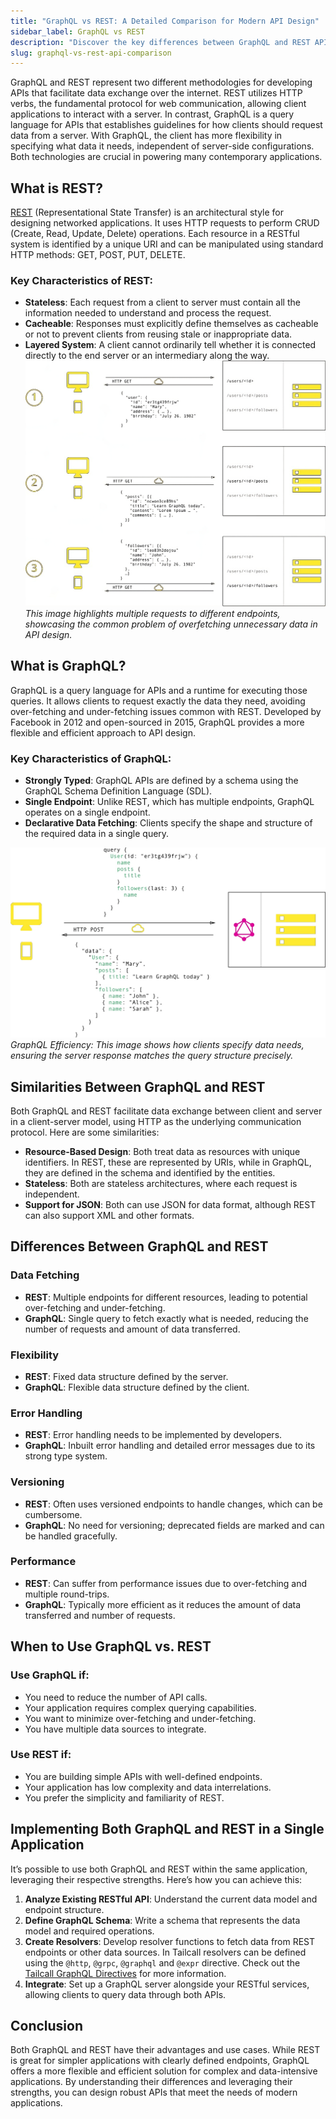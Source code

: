 ```yaml
---
title: "GraphQL vs REST: A Detailed Comparison for Modern API Design"
sidebar_label: GraphQL vs REST
description: "Discover the key differences between GraphQL and REST APIs in our ultimate guide. Learn how GraphQL's efficient data fetching, strong type system, and real-time capabilities outperform REST, and find out which API architecture is best for your project in 2024."
slug: graphql-vs-rest-api-comparison
---
```


<head>
  <title>GraphQL vs REST: Comprehensive Comparison for 2024</title>
</head>

GraphQL and REST represent two different methodologies for developing APIs that facilitate data exchange over the internet. REST utilizes HTTP verbs, the fundamental protocol for web communication, allowing client applications to interact with a server. In contrast, GraphQL is a query language for APIs that establishes guidelines for how clients should request data from a server. With GraphQL, the client has more flexibility in specifying what data it needs, independent of server-side configurations. Both technologies are crucial in powering many contemporary applications.

## What is REST?

[REST](https://en.wikipedia.org/wiki/REST) (Representational State Transfer) is an architectural style for designing networked applications. It uses HTTP requests to perform CRUD (Create, Read, Update, Delete) operations. Each resource in a RESTful system is identified by a unique URI and can be manipulated using standard HTTP methods: GET, POST, PUT, DELETE.

### Key Characteristics of REST:

- **Stateless**: Each request from a client to server must contain all the information needed to understand and process the request.
- **Cacheable**: Responses must explicitly define themselves as cacheable or not to prevent clients from reusing stale or inappropriate data.
- **Layered System**: A client cannot ordinarily tell whether it is connected directly to the end server or an intermediary along the way.
  ![rest.png](../static/images/graphql/rest.png)
  _This image highlights multiple requests to different endpoints, showcasing the common problem of overfetching unnecessary data in API design._

## What is GraphQL?

GraphQL is a query language for APIs and a runtime for executing those queries. It allows clients to request exactly the data they need, avoiding over-fetching and under-fetching issues common with REST. Developed by Facebook in 2012 and open-sourced in 2015, GraphQL provides a more flexible and efficient approach to API design.

### Key Characteristics of GraphQL:

- **Strongly Typed**: GraphQL APIs are defined by a schema using the GraphQL Schema Definition Language (SDL).
- **Single Endpoint**: Unlike REST, which has multiple endpoints, GraphQL operates on a single endpoint.
- **Declarative Data Fetching**: Clients specify the shape and structure of the required data in a single query.

![graphql](../static/images/graphql/graphql.png)
_GraphQL Efficiency: This image shows how clients specify data needs, ensuring the server response matches the query structure precisely._

## Similarities Between GraphQL and REST

Both GraphQL and REST facilitate data exchange between client and server in a client-server model, using HTTP as the underlying communication protocol. Here are some similarities:

- **Resource-Based Design**: Both treat data as resources with unique identifiers. In REST, these are represented by URIs, while in GraphQL, they are defined in the schema and identified by the entities.
- **Stateless**: Both are stateless architectures, where each request is independent.
- **Support for JSON**: Both can use JSON for data format, although REST can also support XML and other formats.

## Differences Between GraphQL and REST

### Data Fetching

- **REST**: Multiple endpoints for different resources, leading to potential over-fetching and under-fetching.
- **GraphQL**: Single query to fetch exactly what is needed, reducing the number of requests and amount of data transferred.

### Flexibility

- **REST**: Fixed data structure defined by the server.
- **GraphQL**: Flexible data structure defined by the client.

### Error Handling

- **REST**: Error handling needs to be implemented by developers.
- **GraphQL**: Inbuilt error handling and detailed error messages due to its strong type system.

### Versioning

- **REST**: Often uses versioned endpoints to handle changes, which can be cumbersome.
- **GraphQL**: No need for versioning; deprecated fields are marked and can be handled gracefully.

### Performance

- **REST**: Can suffer from performance issues due to over-fetching and multiple round-trips.
- **GraphQL**: Typically more efficient as it reduces the amount of data transferred and number of requests.

## When to Use GraphQL vs. REST

### Use GraphQL if:

- You need to reduce the number of API calls.
- Your application requires complex querying capabilities.
- You want to minimize over-fetching and under-fetching.
- You have multiple data sources to integrate.

### Use REST if:

- You are building simple APIs with well-defined endpoints.
- Your application has low complexity and data interrelations.
- You prefer the simplicity and familiarity of REST.

## Implementing Both GraphQL and REST in a Single Application

It’s possible to use both GraphQL and REST within the same application, leveraging their respective strengths. Here’s how you can achieve this:

1. **Analyze Existing RESTful API**: Understand the current data model and endpoint structure.
2. **Define GraphQL Schema**: Write a schema that represents the data model and required operations.
3. **Create Resolvers**: Develop resolver functions to fetch data from REST endpoints or other data sources. In Tailcall resolvers can be defined using the `@http`, `@grpc`, `@graphql` and `@expr` directive. Check out the [Tailcall GraphQL Directives](/docs/directives.md) for more information.
4. **Integrate**: Set up a GraphQL server alongside your RESTful services, allowing clients to query data through both APIs.

## Conclusion

Both GraphQL and REST have their advantages and use cases. While REST is great for simpler applications with clearly defined endpoints, GraphQL offers a more flexible and efficient solution for complex and data-intensive applications. By understanding their differences and leveraging their strengths, you can design robust APIs that meet the needs of modern applications.
